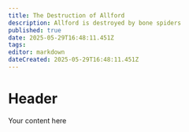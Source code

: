 ```yaml
---
title: The Destruction of Allford
description: Allford is destroyed by bone spiders
published: true
date: 2025-05-29T16:48:11.451Z
tags: 
editor: markdown
dateCreated: 2025-05-29T16:48:11.451Z
---
```


# Header
Your content here